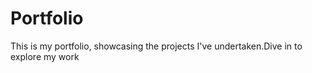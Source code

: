 # Portfolio
This is my portfolio, showcasing the projects I've undertaken.Dive in to explore my work
